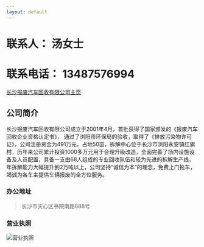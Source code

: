 ```yaml
---
layout: default
---
```


# 联系人： 汤女士
# 联系电话： 13487576994

[长沙报废汽车回收有限公司主页](http://www.csbfqc.com)

## 公司简介

长沙报废汽车回收有限公司成立于2001年4月，首批获得了国家颁发的《报废汽车回收企业资格认定书》， 通过了浏阳市环保局的验收，取得了《排放污染物许可证》，公司注册资金为491万元，占地50亩，拆解中心位于长沙市浏阳永安镇红旗村，历年来公司累计投资1000多万元用于合理升级改造，全面完善了场内设施设备及人员配置，具备一支由68人组成的专业回收队伍和较为先进的拆解生产线，年拆解能力大幅提升到2万吨以上，公司坚持“诚信为本”的理念，免费上门拖车，竭诚为各车主提供车辆报废的全方位服务。

### 办公地址

> 长沙市天心区书院南路688号

### 营业执照

![营业执照](http://www.csbfqc.com/Content/UploadFiles/image/20171124/20171124222347_9732.jpg)
